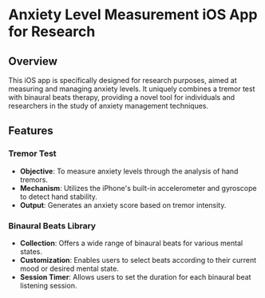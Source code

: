 # Anxiety Level Measurement iOS App for Research

## Overview
This iOS app is specifically designed for research purposes, aimed at measuring and managing anxiety levels. It uniquely combines a tremor test with binaural beats therapy, providing a novel tool for individuals and researchers in the study of anxiety management techniques.

## Features

### Tremor Test
- **Objective**: To measure anxiety levels through the analysis of hand tremors.
- **Mechanism**: Utilizes the iPhone's built-in accelerometer and gyroscope to detect hand stability.
- **Output**: Generates an anxiety score based on tremor intensity.

### Binaural Beats Library
- **Collection**: Offers a wide range of binaural beats for various mental states.
- **Customization**: Enables users to select beats according to their current mood or desired mental state.
- **Session Timer**: Allows users to set the duration for each binaural beat listening session.
